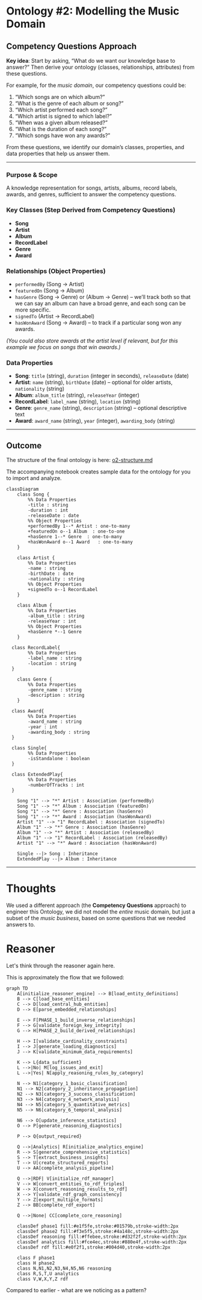 # Ontology #2: Modelling the Music Domain
  

## Competency Questions Approach

**Key idea**: Start by asking, “What do we want our knowledge base to answer?” Then derive your ontology (classes, relationships, attributes) from these questions.  

For example, for the *music domain*, our competency questions could be:  
1. “Which songs are on which album?”  
2. “What is the genre of each album or song?”  
3. “Which artist performed each song?”  
4. “Which artist is signed to which label?”  
5. “When was a given album released?”  
6. “What is the duration of each song?”  
7. “Which songs have won any awards?”  

From these questions, we identify our domain’s classes, properties, and data properties that help us answer them.

---

### Purpose & Scope
A knowledge representation for songs, artists, albums, record labels, awards, and genres, sufficient to answer the competency questions.

### Key Classes (Step Derived from Competency Questions)
- **Song**  
- **Artist**  
- **Album**  
- **RecordLabel**  
- **Genre**  
- **Award**

### Relationships (Object Properties)
- `performedBy` (Song → Artist)  
- `featuredOn` (Song → Album)  
- `hasGenre` (Song → Genre) or (Album → Genre) – we’ll track both so that we can say an album can have a broad genre, and each song can be more specific.  
- `signedTo` (Artist → RecordLabel)  
- `hasWonAward` (Song → Award) – to track if a particular song won any awards.  

*(You could also store awards at the artist level if relevant, but for this example we focus on songs that win awards.)*  

### Data Properties
- **Song**: `title` (string), `duration` (integer in seconds), `releaseDate` (date)  
- **Artist**: `name` (string), `birthDate` (date) – optional for older artists, `nationality` (string)  
- **Album**: `album_title` (string), `releaseYear` (integer)  
- **RecordLabel**: `label_name` (string), `location` (string)  
- **Genre**: `genre_name` (string), `description` (string) – optional descriptive text  
- **Award**: `award_name` (string), `year` (integer), `awarding_body` (string)
    
---  
    
## Outcome  
The structure of the final ontology is here: [o2-structure.md](https://github.com/shauryashaurya/The-Silmaril/blob/main/o-02/o2-structure.md)  
     
The accompanying notebook creates sample data for the ontology for you to import and analyze.
  
```mermaid                                      
classDiagram                
    class Song {        
		%% Data Properties    
        -title : string                
        -duration : int                
        -releaseDate : date        
		%% Object Properties    
        +performedBy 1--* Artist : one-to-many                
        +featuredOn o--1 Album  : one-to-one               
        +hasGenre 1--* Genre  : one-to-many               
        +hasWonAward o--1 Award   : one-to-many              
    }                
                
    class Artist {                
		%% Data Properties    
        -name : string                
        -birthDate : date                
        -nationality : string                
		%% Object Properties    
        +signedTo o--1 RecordLabel                
    }                
                
    class Album {                
		%% Data Properties    
        -album_title : string                
        -releaseYear : int                
		%% Object Properties    
        +hasGenre *--1 Genre                
    }                
                
  class RecordLabel{                
		%% Data Properties    
        -label_name : string                
        -location : string                
  }                
                
    class Genre {                
		%% Data Properties    
        -genre_name : string                
        -description : string                
    }                
                
  class Award{                
		%% Data Properties    
        -award_name : string                
        -year : int                
        -awarding_body : string                
  }                
                
  class Single{                
		%% Data Properties    
		-isStandalone : boolean                
  }                
                
  class ExtendedPlay{                
		%% Data Properties    
		-numberOfTracks : int                
  }                
                
    Song "1" --> "*" Artist : Association (performedBy)    
    Song "1" --> "*" Album : Association (featuredOn)    
    Song "1" --> "*" Genre : Association (hasGenre)    
    Song "1" --> "*" Award : Association (hasWonAward)    
    Artist "1" --> "1" RecordLabel : Association (signedTo)    
    Album "1" --> "*" Genre : Association (hasGenre)    
    Album "1" --> "*" Artist : Association (releasedBy)    
    Album "1" --> "1" RecordLabel : Association (releasedBy)    
    Artist "1" --> "*" Award : Association (hasWonAward)    
        
    Single --|> Song : Inheritance    
    ExtendedPlay --|> Album : Inheritance               
```                    


---

# Thoughts

We used a different approach (the **Competency Questions** approach) to engineer this Ontology, we did not model the *entire* music domain, but just a subset of the *music business*, based on some questions that we needed answers to.    
    
	
# Reasoner

Let's think through the reasoner again here. 

This is approximately the flow that we followed:

```mermaid
graph TD
    A[initialize_reasoner_engine] --> B[load_entity_definitions]
    B --> C[load_base_entities]
    C --> D[load_central_hub_entities]
    D --> E[parse_embedded_relationships]
    
    E --> F[PHASE_1_build_inverse_relationships]
    F --> G[validate_foreign_key_integrity]
    G --> H[PHASE_2_build_derived_relationships]
    
    H --> I[validate_cardinality_constraints]
    I --> J[generate_loading_diagnostics]
    J --> K[validate_minimum_data_requirements]
    
    K --> L{data_sufficient}
    L -->|No| M[log_issues_and_exit]
    L -->|Yes| N[apply_reasoning_rules_by_category]
    
    N --> N1[category_1_basic_classification]
    N1 --> N2[category_2_inheritance_propagation]
    N2 --> N3[category_3_success_classification]
    N3 --> N4[category_4_network_analysis]
    N4 --> N5[category_5_quantitative_metrics]
    N5 --> N6[category_6_temporal_analysis]
    
    N6 --> O[update_inference_statistics]
    O --> P[generate_reasoning_diagnostics]
    
    P --> Q{output_required}
    
    Q -->|Analytics| R[initialize_analytics_engine]
    R --> S[generate_comprehensive_statistics]
    S --> T[extract_business_insights]
    T --> U[create_structured_reports]
    U --> AA[complete_analysis_pipeline]
    
    Q -->|RDF| V[initialize_rdf_manager]
    V --> W[convert_entities_to_rdf_triples]
    W --> X[convert_reasoning_results_to_rdf]
    X --> Y[validate_rdf_graph_consistency]
    Y --> Z[export_multiple_formats]
    Z --> BB[complete_rdf_export]
    
    Q -->|None| CC[complete_core_reasoning]
    
    classDef phase1 fill:#e1f5fe,stroke:#01579b,stroke-width:2px
    classDef phase2 fill:#f3e5f5,stroke:#4a148c,stroke-width:2px
    classDef reasoning fill:#ffebee,stroke:#d32f2f,stroke-width:2px
    classDef analytics fill:#fce4ec,stroke:#880e4f,stroke-width:2px
    classDef rdf fill:#e0f2f1,stroke:#004d40,stroke-width:2px
    
    class F phase1
    class H phase2
    class N,N1,N2,N3,N4,N5,N6 reasoning
    class R,S,T,U analytics
    class V,W,X,Y,Z rdf
```

Compared to earlier - what are we noticing as a pattern?

